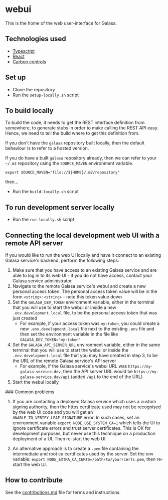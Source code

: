 # webui

This is the home of the web user-interface for Galasa.

## Technologies used
- [Typescript](https://www.typescriptlang.org/)
- [React](https://react.dev/)
- [Carbon controls](https://carbondesignsystem.com/all-about-carbon/what-is-carbon/)


## Set up
- Clone the repository
- Run the `setup-locally.sh` script

## To build locally

To build the code, it needs to get the REST interface definition from somewhere, to generate stubs in order to make calling the REST API easy.
Hence, we need to tell the build where to get this definition from. 

If you don't have the `galasa` repository built locally, then the default behaviour is to refer to a hosted version.

If you do have a built `galasa` repository already, then we can refer to your `~/.m2` repository using the `SOURCE_MAVEN` environment variable.
```shell
export SOURCE_MAVEN="file://${HOME}/.m2/repository"
```

then...

- Run the `build-locally.sh` script

## To run development server locally
- Run the `run-locally.sh` script

## Connecting the local development web UI with a remote API server

If you would like to run the web UI locally and have it connect to an existing Galasa service's backend, perform the following steps:

1. Make sure that you have access to an existing Galasa service and are able to log in to its web UI - if you do not have access, contact your Galasa service administrator
2. Navigate to the remote Galasa service's webui and create a new personal access token. The personal access token value will be in the form `<string>:<string>` - note this token value down
3. Set the `GALASA_DEV_TOKEN` environment variable, either in the terminal that you will use to start the webui or inside a new `.env.development.local` file, to be the personal access token that was just created
    - For example, if your access token was `my:token`, you could create a new `.env.development.local` file next to the existing `.env` file and then set the environment variable in the file like `GALASA_DEV_TOKEN="my:token"`
4. Set the `GALASA_API_SERVER_URL` environment variable, either in the same terminal that you will use to start the webui or inside the `.env.development.local` file that you may have created in step 3, to be the URL of the remote Galasa service's API server
    - For example, if the Galasa service's webui URL was `https://my-galasa-service.dev`, then the API server URL would be `https://my-galasa-service.dev/api` (added `/api` to the end of the URL)
5. Start the webui locally

### Common problems

1. If you are contacting a deployed Galasa service which uses a custom signing authority, then the https certificate used may not be recognised by the web UI code and you will get an `UNABLE_TO_VERIFY_LEAF_SIGNATURE` error.
In such cases, set an environment variable `export NODE_USE_SYSTEM_CA=1` which tells the UI to ignore certificate errors and trust server certificates.
This is OK for development purposes, but never use this technique on a production deployment of a UI.
Then re-start the web UI.

1. An alternative approach is to create a `.pem` file containing the intermediate and root ca certificates used by the server. Set the env variable:
`export NODE_EXTRA_CA_CERTS=/path/to/your/certs.pem`, then re-start the web UI.

## How to contribute
See the [contributions.md](./CONTRIBUTIONS.md) file for terms and instructions.
